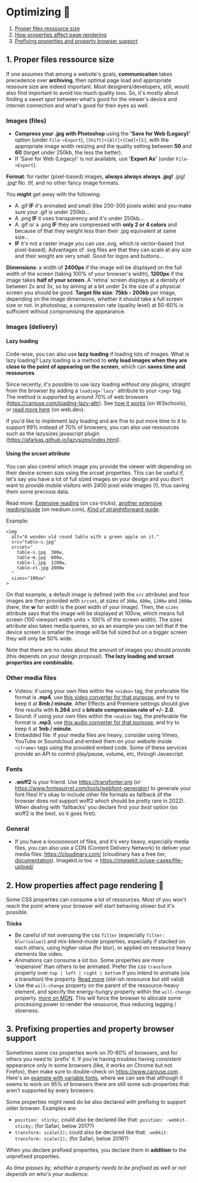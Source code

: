 # Optimizing 🚀

1. [Proper files ressource size](#1-proper-files-ressource-size)
2. [How properties affect page rendering](#2-how-properties-affect-page-rendering-)
3. [Prefixing properties and property browser support](#3-prefixing-properties-and-property-browser-support)

## 1. Proper files ressource size

If one assumes that among a website's goals, **communication** takes precedence over **archiving**, then optimal page load and appropriate ressoure size are indeed important. Most designers/developers, still, would also find important to avoid too much quality loss. So, it's mostly about finding a *sweet spot* between what's good for the viewer's device and internet connection and what's good for their eyes as well.

### Images (files)

- **Compress your .jpg with Photoshop** using the **'Save for Web (Legacy)'** option (under `File->Export`), `[Shift]+[Alt]+[Cmd]+[S]`, with the appropriate image width resizing and the quality setting between **50** and **60** (target under 250kb, the less the better).
- If 'Save for Web (Legacy)' is not available, use **'Export As'** (under `File->Export`).

**Format**: for raster (pixel-based) images, **always always always .jpg!** .jpg! .jpg! No .tif, and no other fancy image formats.

You **might** get away with the following:

- A .gif **IF** it's animated and small (like 200-300 pixels wide) and you make sure your .gif is under 250kb…
- A .png **IF** it uses transparency and it's under 250kb…
- A .gif or a .png **IF** they are compressed with **only 2 or 4 colors** and because of that they weight less than their .jpg equivalent at same size…
- **IF** it's not a raster image you can use .svg, which is vector-based (not pixel-based). Advantages of .svg files are that they can scale at any size and their weight are very small. Good for logos and buttons…

**Dimensions**: a width of **2400px** if the image will be displayed on the full width of the screen (taking 100% of your browser's width), **1200px** if the image takes **half of your screen**. A 'retina' screen displays at a density of between 2x and 3x, so by aiming at a bit under 2x the size of a physical screen you should be good.
**Target file size**: **75kb - 200kb** per image, depending on the image dimensions, whether it should take a full screen size or not.
In photoshop, a compression rate (quality level) at 50-60% is sufficient without compromising the appearance.

### Images (delivery)

#### Lazy loading

Code-wise, you can also use **lazy loading** if loading lots of images. What is lazy loading? Lazy loading is a method to **only load images when they are close to the point of appearing on the screen**, which can **saves time and ressources**.

Since recently, it's possible to use lazy loading *without any plugins*, straight from the browser by adding a `loading='lazy'` attribute to your `<img>` tag. The method is supported by around 70% of web browsers (https://caniuse.com/loading-lazy-attr). See [how it works](https://www.w3schools.com/tags/att_img_loading.asp) (on W3schools), or [read more here](https://web.dev/browser-level-image-lazy-loading/) (on web.dev).

If you'd like to implement lazy loading and are fine to put more time to it to support 99% instead of 70% of browsers, you can also use ressources such as the lazysizes javascript plugin (https://afarkas.github.io/lazysizes/index.html).

#### Using the srcset attribute

You can also control which image you provide the viewer with depending on their device screen size using the srcset properties. This can be useful if, let's say you have a lot of full sized images on your design and you don't want to provide mobile visitors with 2400 pixel wide images (!), thus saving them some precious data.

Read more: [Extensive reading](https://css-tricks.com/a-guide-to-the-responsive-images-syntax-in-html/) (on css-tricks), [another extensive reading/guide](https://medium.com/@woutervanderzee/responsive-images-with-srcset-and-sizes-fc434845e948) (on medium.com), [*Kind of* straightforward guide](https://webdesign.tutsplus.com/tutorials/quick-tip-how-to-use-html5-picture-for-responsive-images--cms-21015).

Example:

```
<img 
  alt="A wooden old round table with a green apple on it."
  src="table-s.jpg"
  srcset="
    table-s.jpg  300w,
    table-m.jpg  600w,
    table-l.jpg  1200w,
    table-xl.jpg 2000w
  "
  sizes="100vw"
>
```

On that example, a default image is defined (with the `src` attribute) and four images are then provided with `srcset`, at sizes of `300w`, `600w`, `1200w` and `2000w` (here, the **w** for width is the pixel width of your image). Then, the `sizes` attribute says that the image will be displayed at 100vw, which means full screen (100 viewport width units = 100% of the screen width). The sizes attribute also takes media queries, so as an example you can tell that if the device screen is smaller the image will be full sized but on a bigger screen they will only be 50% wide.

Note that there are no rules about the amount of images you should provide (this depends on your design proposal). **The lazy loading and srcset properties are combinable.**

### Other media files

- Videos: if using your own files within the `<video>` tag, the preferable file format is **.mp4**, use [this video converter for that purpose](https://cloudconvert.com/mp4-converter), and try to keep it at **8mb / minute**. After Effects and Premiere settings should give fine results with **h.264** and a **bitrate compression rate of +/- 2.0**.
- Sound: if using your own files within the `<audio>` tag, the preferable file format is **.mp3**, use [this audio converter for that purpose](https://online-audio-converter.com), and try to keep it at **1mb / minute**.
- Embedded file: If your media files are heavy, consider using Vimeo, YouTube or Soundcloud and embed them on your website inside `<iframe>` tags using the provided embed code. Some of these services provide an API to control play/pause, volume, etc, through Javascript.

### Fonts

- **.woff2** is your friend. Use https://transfonter.org (or https://www.fontsquirrel.com/tools/webfont-generator) to generate your font files! It's okay to include other file formats as fallback (if the browser does not support woff2 which should be pretty rare in 2022). When dealing with 'fallbacks' you declare first your *best* option (so woff2 is the best, so it goes first).

### General

- If you have a looooooooot of files, and it's very heavy, especially media files, you can also use a CDN (Content Delivery Network) to deliver your media files: https://cloudinary.com/ (cloudinary has a free tier, [documentation](https://cloudinary.com/documentation/image_optimization)). Imagekit.io too -> https://imagekit.io/use-cases/file-upload/ 

## 2. How properties affect page rendering 🐌

Some CSS properties can consume a lot of ressources. Most of you won't reach the point where your browser will start behaving *slower* but it's possible.

**Tricks**

- Be careful of not overusing the css `filter` (especially `filter: blur(value)`) and mix-blend-mode properties, especially if stacked on each others, using higher value (for blur), or applied on ressource heavy elements like video.
- Animations can consume a lot too. Some properties are more 'expensive' than others to be animated. Prefer the css `transform` property over `top | left | right | bottom` if you intend to animate (via a transition) the property. [Read more](https://www.html5rocks.com/en/tutorials/speed/high-performance-animations/) (*old*-ish ressource but still valid)
- Use the `will-change` property on the parent of the ressource-heavy element, and specify the energy-hungry property within the `will-change` property. [more on MDN](https://developer.mozilla.org/en-US/docs/Web/CSS/will-change). This will force the browser to allocate some processing power to render the ressource, thus reducing lagging / slowness.

## 3. Prefixing properties and property browser support

Sometimes some css properties work on 70-80% of browsers, and for others you need to 'prefix' it. If you're having troubles having consistent appearance only in some browsers (like, it works on Chrome but not Firefox), then make sure to double-check on https://www.caniuse.com . Here's an [example with variable fonts](https://caniuse.com/?search=variable%20fonts), where we can see that although it seems to work on 95% of browsers there are still some sub-properties that aren't supported by every browsers.

Some properties might need do be also declared with prefixing to support older browser. Examples are:

- `position: sticky;` could also be declared like that: `position: -webkit-sticky;` (for Safari, below 2017?)
- `transform: scale(2);` could also be declared like that: `-webkit-transform: scale(2);` (for Safari, below 2016?)

When you declare prefixed properties, you declare them in **addition** to the unprefixed properties.

*As time passes by, whether a property needs to be prefixed as well or not depends on who's your audience.*
